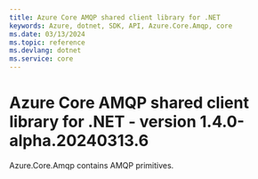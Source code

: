 ```yaml
---
title: Azure Core AMQP shared client library for .NET
keywords: Azure, dotnet, SDK, API, Azure.Core.Amqp, core
ms.date: 03/13/2024
ms.topic: reference
ms.devlang: dotnet
ms.service: core
---
```

# Azure Core AMQP shared client library for .NET - version 1.4.0-alpha.20240313.6 


Azure.Core.Amqp contains AMQP primitives. 

